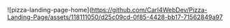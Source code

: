 ![pizza-landing-page-home](https://github.com/Carl4WebDev/Pizza-Landing-Page/assets/118111050/d25c09cd-0f85-4428-bb17-71562849a97
